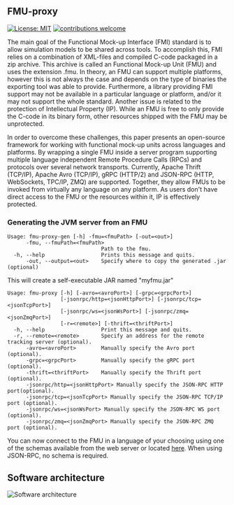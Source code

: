 ## FMU-proxy

[![License: MIT](https://img.shields.io/badge/License-MIT-yellow.svg)](https://opensource.org/licenses/MIT)
[![contributions welcome](https://img.shields.io/badge/contributions-welcome-brightgreen.svg?style=flat)](https://github.com/SFI-Mechatronics/FMU-proxy/issues)


The main goal of the Functional Mock-up Interface (FMI) standard is to allow simulation models to be shared across tools. To accomplish this, FMI relies on a combination of XML-files and compiled C-code packaged in a zip archive. This archive is called an Functional Mock-up Unit (FMU) and uses the extension .fmu. In theory, an FMU can support multiple platforms, however this is not always the case and depends on the type of binaries the exporting tool was able to provide. Furthermore, a library providing FMI support may not be available in a particular language or platform, and/or it may not support the whole standard. Another issue is related to the protection of Intellectual Property (IP). While an FMU is free to only provide the C-code in its binary form, other resources shipped with the FMU may be unprotected.   

In order to overcome these challenges, this paper presents an open-source framework for working with functional mock-up units across languages and platforms. By wrapping a single FMU inside a server program supporting multiple language independent Remote Procedure Calls (RPCs) and protocols over several network transports. Currently, Apache Thrift (TCP/IP), Apache Avro (TCP/IP), gRPC (HTTP/2) and JSON-RPC (HTTP, WebSockets, TPC/IP, ZMQ) are supported. Together, they allow FMUs to be invoked from virtually any language on any platform.
As users don't have direct access to the FMU or the resources within it, IP is effectively protected. 


### Generating the JVM server from an FMU

```
Usage: fmu-proxy-gen [-h] -fmu=<fmuPath> [-out=<out>]
      -fmu, --fmuPath=<fmuPath>
                              Path to the fmu.
  -h, --help                  Prints this message and quits.
      -out, --output=<out>    Specify where to copy the generated .jar (optional)
```

This will create a self-executable JAR named "myfmu.jar"

```
Usage: fmu-proxy [-h] [-avro=<avroPort>] [-grpc=<grpcPort>]
                 [-jsonrpc/http=<jsonHttpPort>] [-jsonrpc/tcp=<jsonTcpPort>]
                 [-jsonrpc/ws=<jsonWsPort>] [-jsonrpc/zmq=<jsonZmqPort>]
                 [-r=<remote>] [-thrift=<thriftPort>]
  -h, --help                  Print this message and quits.
  -r, --remote=<remote>       Specify an address for the remote tracking server (optional).
      -avro=<avroPort>        Manually specify the Avro port (optional).
      -grpc=<grpcPort>        Manually specify the gRPC port (optional).
      -thrift=<thriftPort>    Manually specify the Thrift port (optional).
      -jsonrpc/http=<jsonHttpPort> Manually specify the JSON-RPC HTTP port(optional).
      -jsonrpc/tcp=<jsonTcpPort> Manually specify the JSON-RPC TCP/IP port (optional).
      -jsonrpc/ws=<jsonWsPort> Manually specify the JSON-RPC WS port (optional).
      -jsonrpc/zmq=<jsonZmqPort> Manually specify the JSON-RPC ZMQ port (optional).
```

You can now connect to the FMU in a language of your choosing using one of the schemas available from the web server or located [here](rpc-definitions). When using JSON-RPC, no schema is required. 

## Software architecture

![Software architecture](http://folk.ntnu.no/laht/files/figures/fmu-proxy.PNG)


